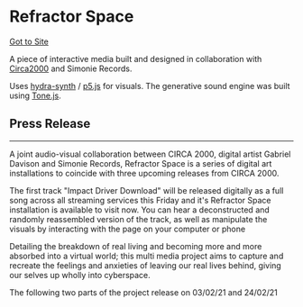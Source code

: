 # Refractor Space
[Got to Site](www.refractorspace.net)

A piece of interactive media built and designed in collaboration with [Circa2000](https://www.facebook.com/circatwothousand/) and Simonie Records.

Uses [hydra-synth](https://github.com/ojack/hydra-synth) / [p5.js](https://github.com/processing/p5.js/) for visuals. The generative sound engine was built using [Tone.js](https://tonejs.github.io/).

## Press Release

---

A joint audio-visual collaboration between CIRCA 2000, digital artist Gabriel Davison and Simonie Records, Refractor Space is a series of digital art installations to coincide with three upcoming releases from CIRCA 2000.

The first track "Impact Driver Download" will be released digitally as a full song across all streaming services this Friday and it's Refractor Space installation is available to visit now. You can hear a deconstructed and randomly reassembled version of the track, as well as manipulate the visuals by interacting with the page on your computer or phone

Detailing the breakdown of real living and becoming more and more absorbed into a virtual world; this multi media project aims to capture and recreate the feelings and anxieties of leaving our real lives behind, giving our selves up wholly into cyberspace.

The following two parts of the project release on 03/02/21 and 24/02/21
